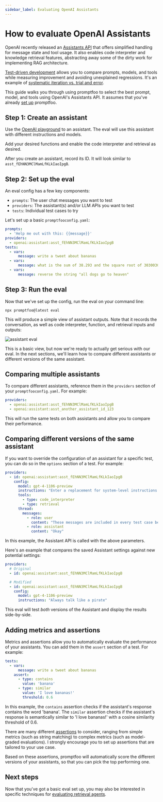 ```yaml
---
sidebar_label: Evaluating OpenAI Assistants
---
```


# How to evaluate OpenAI Assistants

OpenAI recently released an [Assistants API](https://platform.openai.com/docs/assistants/overview) that offers simplified handling for message state and tool usage.  It also enables code interpreter and knowledge retrieval features, abstracting away some of the dirty work for implementing RAG architecture.

[Test-driven development](/docs/intro#workflow-and-philosophy) allows you to compare prompts, models, and tools while measuring improvement and avoiding unexplained regressions.  It's an example of [systematic iteration vs. trial and error](https://ianww.com/blog/2023/05/21/prompt-engineering-framework).

This guide walks you through using promptfoo to select the best prompt, model, and tools using OpenAI's Assistants API.  It assumes that you've already [set up](/docs/getting-started) promptfoo.

## Step 1: Create an assistant

Use the [OpenAI playground](https://platform.openai.com/playground) to an assistant.  The eval will use this assistant with different instructions and models.

Add your desired functions and enable the code interpreter and retrieval as desired.

After you create an assistant, record its ID.  It will look similar to `asst_fEhNN3MClMamLfKLkIaoIpgB`.

## Step 2: Set up the eval

An eval config has a few key components:

- `prompts`: The user chat messages you want to test
- `providers`: The assistant(s) and/or LLM APIs you want to test
- `tests`: Individual test cases to try

Let's set up a basic `promptfooconfig.yaml`:

```yaml
prompts:
  - 'Help me out with this: {{message}}'
providers:
  - openai:assistant:asst_fEhNN3MClMamLfKLkIaoIpgB
tests:
  - vars:
      message: write a tweet about bananas
  - vars:
      message: what is the sum of 38.293 and the square root of 30300300
  - vars:
      message: reverse the string "all dogs go to heaven"
```

## Step 3: Run the eval

Now that we've set up the config, run the eval on your command line:

```
npx promptfoo@latest eval
```

This will produce a simple view of assistant outputs.  Note that it records the conversation, as well as code interpreter, function, and retrieval inputs and outputs:

![assistant eval](https://user-images.githubusercontent.com/310310/284090445-d6c52841-af6f-4ddd-b88f-4d58bf0d4ca2.png)

This is a basic view, but now we're ready to actually get serious with our eval.  In the next sections, we'll learn how to compare different assistants or different versions of the same assistant.

## Comparing multiple assistants

To compare different assistants, reference them in the `providers` section of your `promptfooconfig.yaml`. For example:

```yaml
providers:
  - openai:assistant:asst_fEhNN3MClMamLfKLkIaoIpgB
  - openai:assistant:asst_another_assistant_id_123
```

This will run the same tests on both assistants and allow you to compare their performance.

## Comparing different versions of the same assistant

If you want to override the configuration of an assistant for a specific test, you can do so in the `options` section of a test. For example:

```yaml
providers:
  - id: openai:assistant:asst_fEhNN3MClMamLfKLkIaoIpgB
    config:
      model: gpt-4-1106-preview
      instructions: "Enter a replacement for system-level instructions here"
      tools:
        - type: code_interpreter
        - type: retrieval
      thread:
        messages:
          - role: user
            content: "These messages are included in every test case before the prompt."
          - role: assistant
            content: "Okay"
```

In this example, the Assistant API is called with the above parameters.

Here's an example that compares the saved Assistant settings against new potential settings:

```yaml
providers:
  # Original
  - id: openai:assistant:asst_fEhNN3MClMamLfKLkIaoIpgB

  # Modified
  - id: openai:assistant:asst_fEhNN3MClMamLfKLkIaoIpgB
    config:
      model: gpt-4-1106-preview
      instructions: "Always talk like a pirate"
```

This eval will test _both_ versions of the Assistant and display the results side-by-side.

## Adding metrics and assertions

Metrics and assertions allow you to automatically evaluate the performance of your assistants. You can add them in the `assert` section of a test. For example:

```yaml
tests:
  - vars:
      message: write a tweet about bananas
    assert:
      - type: contains
        value: 'banana'
      - type: similar
        value: 'I love bananas!'
        threshold: 0.6
```

In this example, the `contains` assertion checks if the assistant's response contains the word 'banana'. The `similar` assertion checks if the assistant's response is semantically similar to 'I love bananas!' with a cosine similarity threshold of 0.6.

There are many different [assertions](https://promptfoo.dev/docs/configuration/expected-outputs/) to consider, ranging from simple metrics (such as string matching) to complex metrics (such as model-graded evaluations).  I strongly encourage you to set up assertions that are tailored to your use case.

Based on these assertions, promptfoo will automatically score the different versions of your assistants, so that you can pick the top performing one.

## Next steps

Now that you've got a basic eval set up, you may also be interested in specific techniques for [evaluating retrieval agents](/docs/guides/evaluate-rag).
